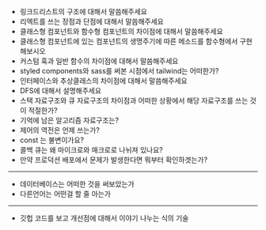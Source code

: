 - 링크드리스트의 구조에 대해서 말씀해주세요
- 리엑트를 쓰는 장점과 단점에 대해서 말씀해주세요
- 클래스형 컴포넌트와 함수형 컴포넌트의 차이점에 대해서 말씀해주세요
- 클래스형 컴포넌트에 있는 컴포넌트의 생명주기에 따른 메소드를 함수형에서 구현해보시오
- 커스텀 훅과 일반 함수의 차이점에 대해서 말씀해주세요
- styled components와 sass를 써본 시점에서 tailwind는 어떠한가?
- 인터페이스와 추상클래스의 차이점에 대해서 말씀해주세요
- DFS에 대해서 설명해주세요
- 스택 자료구조와 큐 자료구조의 차이점과 어떠한 상황에서 해당 자료구조를 쓰는 것이 적절한가?
- 기억에 남은 알고리즘 자료구조는?
- 제어의 역전은 언제 쓰는가?
- const 는 불변이가요?
- 콜백 큐는 왜 마이크로와 매크로로 나뉘져 있나요?
- 만약 프로덕션 배포에서 문제가 발생한다면 뭐부터 확인하겟는가?

---

- 데이터베이스는 어떠한 것을 써보았는가
- 다른언어는 어떤걸 할 줄 아는가

---

- 깃헙 코드를 보고 개선점에 대해서 이야기 나누는 식의 기술
